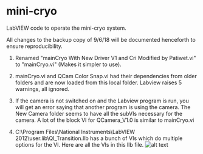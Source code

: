 # mini-cryo
LabVIEW code to operate the mini-cryo system.

All changes to the backup copy of 9/6/18 will be documented henceforth to ensure reproducibility.

1. Renamed "mainCryo With New Driver V1 and Cri Modified by Patiwet.vi" to "mainCryo.vi" (Makes it simpler to use).

2. mainCryo.vi and QCam Color Snap.vi had their dependencies from older folders and are now loaded from this local folder. Labview raises 5 warnings, all ignored.

3. If the camera is not switched on and the Labview program is run, you will get an error saying that another program is using the camera.
The New Camera folder seems to have all the subVIs necessary for the camera. A lot of the block VI for QCamera_V1.0 is similar to mainCryo.vi

4. C:\Program Files\National Instruments\LabVIEW 2012\user.lib\QI_Transition.llb has a bunch of VIs which do multiple options for the VI.
Here are all the VIs in this llb file.
![alt text](https://user-images.githubusercontent.com/8373968/45765273-a50f4d00-bc02-11e8-84ef-2ec4e15c9146.png)
